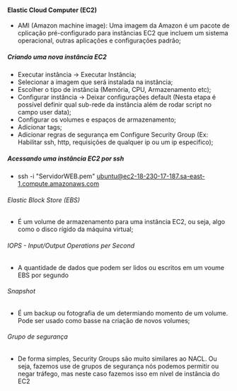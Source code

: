 #### Elastic Cloud Computer (EC2)

* AMI (Amazon machine image): Uma imagem da Amazon é um pacote de cplicação pré-configurado para instâncias EC2 que incluem um sistema operacional, outras aplicações e configurações padrão;


##### Criando uma nova instância EC2

* Executar instância -> Executar Instância;
* Selecionar a imagem que será instalada na instância;
* Escolher o tipo de instância (Memória, CPU, Armazenamento etc);
* Configurar instância -> Deixar configurações default (Nesta etapa é possível definir qual sub-rede da instância além de rodar script no campo user data);
* Configurar os volumes e espaços de armazenamento;
* Adicionar tags;
* Adicionar regras de segurança em Configure Security Group (Ex: Habilitar ssh, http, requisições de qualquer ip ou um ip especifico);

##### Acessando uma instãncia EC2 por ssh 

* ssh -i "ServidorWEB.pem" ubuntu@ec2-18-230-17-187.sa-east-1.compute.amazonaws.com

###### Elastic Block Store (EBS)

* É um volume de armazenamento para uma instância EC2, ou seja, algo como o disco rígido da máquina virtual;

###### IOPS - Input/Output Operations per Second

* A quantidade de dados que podem ser lidos ou escritos em um voume EBS por segundo

###### Snapshot

* É um backup ou fotografia de um determiando momento de um volume. Pode ser usado como basse na criação de novos volumes;

###### Grupo de segurança

* De forma simples, Security Groups são muito similares ao NACL. Ou seja, fazemos use de grupos de segurança nós podemos permitir ou negar tráfego, mas neste caso fazemos isso em nível de instância do EC2
